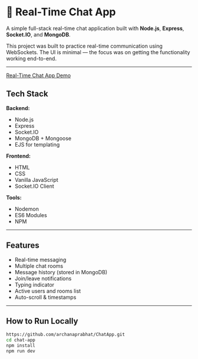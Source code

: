 # 💬 Real-Time Chat App

A simple full-stack real-time chat application built with **Node.js**, **Express**, **Socket.IO**, and **MongoDB**.

This project was built to practice real-time communication using WebSockets. The UI is minimal — the focus was on getting the functionality working end-to-end.

---

 [Real-Time Chat App Demo](https://www.youtube.com/shorts/--Hswuwx7jw)

## Tech Stack

**Backend:**
- Node.js
- Express
- Socket.IO
- MongoDB + Mongoose
- EJS for templating

**Frontend:**
- HTML
- CSS
- Vanilla JavaScript
- Socket.IO Client

**Tools:**
- Nodemon
- ES6 Modules
- NPM

---

## Features

- Real-time messaging
- Multiple chat rooms
- Message history (stored in MongoDB)
- Join/leave notifications
- Typing indicator
- Active users and rooms list
- Auto-scroll & timestamps

---

##  How to Run Locally

```bash
https://github.com/archanaprabhat/ChatApp.git
cd chat-app
npm install
npm run dev
